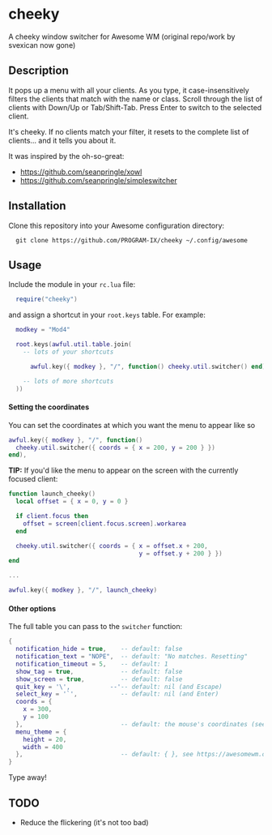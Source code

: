 # cheeky

A cheeky window switcher for Awesome WM (original repo/work by svexican now gone)

## Description

It pops up a menu with all your clients. As you type, it
case-insensitively filters the clients that match with the
name or class. Scroll through the list of clients with Down/Up
or Tab/Shift-Tab. Press Enter to switch to the selected client.

It's cheeky. If no clients match your filter, it resets to the complete list
of clients... and it tells you about it.

It was inspired by the oh-so-great:

- https://github.com/seanpringle/xowl
- https://github.com/seanpringle/simpleswitcher

## Installation


Clone this repository into your Awesome configuration directory:

```
  git clone https://github.com/PROGRAM-IX/cheeky ~/.config/awesome
```

## Usage

Include the module in your `rc.lua` file:

```lua
  require("cheeky")
```

and assign a shortcut in your `root.keys` table. For example:

```lua
  modkey = "Mod4"

  root.keys(awful.util.table.join(
    -- lots of your shortcuts

      awful.key({ modkey }, "/", function() cheeky.util.switcher() end),

    -- lots of more shortcuts
  ))
```

#### Setting the coordinates

You can set the coordinates at which you want the menu to appear like so

```lua
awful.key({ modkey }, "/", function()
  cheeky.util.switcher({ coords = { x = 200, y = 200 } })
end),
```

**TIP:** If you'd like the menu to appear on the screen with the
currently focused client:

```lua
function launch_cheeky()
  local offset = { x = 0, y = 0 }

  if client.focus then
    offset = screen[client.focus.screen].workarea
  end

  cheeky.util.switcher({ coords = { x = offset.x + 200,
                                    y = offset.y + 200 } })
end

...

awful.key({ modkey }, "/", launch_cheeky)
```

#### Other options

The full table you can pass to the `switcher` function:

```lua
{
  notification_hide = true,    -- default: false
  notification_text = "NOPE",  -- default: "No matches. Resetting"
  notification_timeout = 5,    -- default: 1
  show_tag = true,             -- default: false
  show_screen = true,          -- default: false
  quit_key = '\',           --'-- default: nil (and Escape)
  select_key = '`',            -- default: nil (and Enter)
  coords = {
    x = 300,
    y = 100
  },                           -- default: the mouse's coordinates (see above example)
  menu_theme = {
    height = 20,
    width = 400
  },                           -- default: { }, see https://awesomewm.org/doc/api/modules/awful.menu.html#new
}
```

Type away!

## TODO

- Reduce the flickering (it's not too bad)
